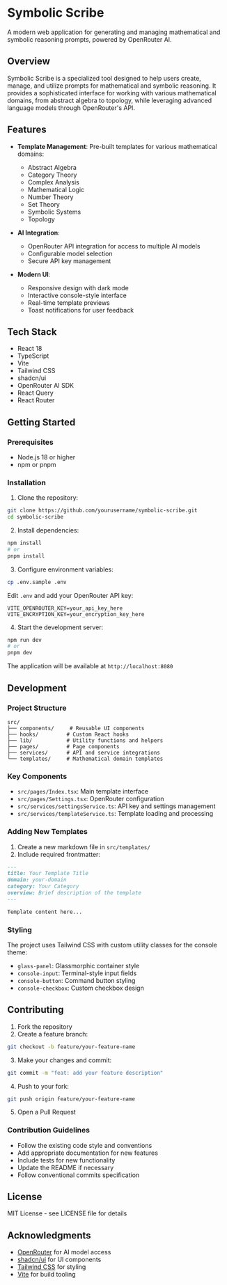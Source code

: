 # Symbolic Scribe

A modern web application for generating and managing mathematical and symbolic reasoning prompts, powered by OpenRouter AI.

## Overview

Symbolic Scribe is a specialized tool designed to help users create, manage, and utilize prompts for mathematical and symbolic reasoning. It provides a sophisticated interface for working with various mathematical domains, from abstract algebra to topology, while leveraging advanced language models through OpenRouter's API.

## Features

- **Template Management**: Pre-built templates for various mathematical domains:
  - Abstract Algebra
  - Category Theory
  - Complex Analysis
  - Mathematical Logic
  - Number Theory
  - Set Theory
  - Symbolic Systems
  - Topology

- **AI Integration**:
  - OpenRouter API integration for access to multiple AI models
  - Configurable model selection
  - Secure API key management

- **Modern UI**:
  - Responsive design with dark mode
  - Interactive console-style interface
  - Real-time template previews
  - Toast notifications for user feedback

## Tech Stack

- React 18
- TypeScript
- Vite
- Tailwind CSS
- shadcn/ui
- OpenRouter AI SDK
- React Query
- React Router

## Getting Started

### Prerequisites

- Node.js 18 or higher
- npm or pnpm

### Installation

1. Clone the repository:
```bash
git clone https://github.com/yourusername/symbolic-scribe.git
cd symbolic-scribe
```

2. Install dependencies:
```bash
npm install
# or
pnpm install
```

3. Configure environment variables:
```bash
cp .env.sample .env
```
Edit `.env` and add your OpenRouter API key:
```
VITE_OPENROUTER_KEY=your_api_key_here
VITE_ENCRYPTION_KEY=your_encryption_key_here
```

4. Start the development server:
```bash
npm run dev
# or
pnpm dev
```

The application will be available at `http://localhost:8080`

## Development

### Project Structure

```
src/
├── components/     # Reusable UI components
├── hooks/         # Custom React hooks
├── lib/           # Utility functions and helpers
├── pages/         # Page components
├── services/      # API and service integrations
└── templates/     # Mathematical domain templates
```

### Key Components

- `src/pages/Index.tsx`: Main template interface
- `src/pages/Settings.tsx`: OpenRouter configuration
- `src/services/settingsService.ts`: API key and settings management
- `src/services/templateService.ts`: Template loading and processing

### Adding New Templates

1. Create a new markdown file in `src/templates/`
2. Include required frontmatter:
```markdown
---
title: Your Template Title
domain: your-domain
category: Your Category
overview: Brief description of the template
---

Template content here...
```

### Styling

The project uses Tailwind CSS with custom utility classes for the console theme:

- `glass-panel`: Glassmorphic container style
- `console-input`: Terminal-style input fields
- `console-button`: Command button styling
- `console-checkbox`: Custom checkbox design

## Contributing

1. Fork the repository
2. Create a feature branch:
```bash
git checkout -b feature/your-feature-name
```

3. Make your changes and commit:
```bash
git commit -m "feat: add your feature description"
```

4. Push to your fork:
```bash
git push origin feature/your-feature-name
```

5. Open a Pull Request

### Contribution Guidelines

- Follow the existing code style and conventions
- Add appropriate documentation for new features
- Include tests for new functionality
- Update the README if necessary
- Follow conventional commits specification

## License

MIT License - see LICENSE file for details

## Acknowledgments

- [OpenRouter](https://openrouter.ai/) for AI model access
- [shadcn/ui](https://ui.shadcn.com/) for UI components
- [Tailwind CSS](https://tailwindcss.com/) for styling
- [Vite](https://vitejs.dev/) for build tooling
